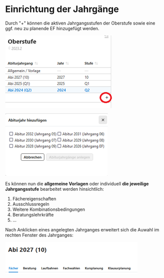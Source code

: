 # Einrichtung der Jahrgänge
Durch "+" können die aktiven Jahrgangsstufen der Oberstufe sowie eine ggf. neu zu planende EF hinzugefügt werden.  

![Jahrgang-anlegen_1](./graphics/SVWS_Oberstufe_Jahrganganlegen_1.png) 

![Jahrgang-anlegen_2](./graphics/SVWS_Oberstufe_Jahrganganlegen_2.png)  

Es können nun die **allgemeine Vorlagen** oder individuell **die jeweilige Jahrgangsstufe** bearbeitet werden hinsichtlich:
1. Fächereigenschaften
2. Ausschlussregeln
3. Weitere Kombinationsbedingungen
4. Beratungslehrkräfte
5. ...

Nach Anklicken eines angelegten Jahrganges erweitert sich die Auwahl im rechten Fenster des Jahrganges:

![Jahrgang-anlegen_2](./graphics/SVWS_Oberstufe_Uebersicht_1.png) 